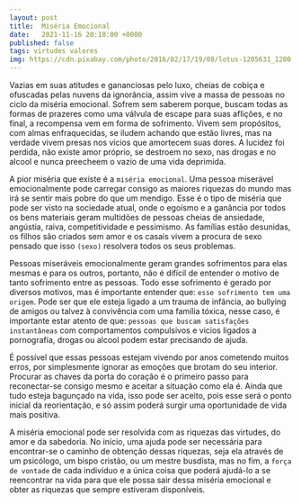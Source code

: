 ```yaml
---
layout: post
title:  Miséria Emocional
date:   2021-11-16 20:18:00 +0000
published: false
tags: virtudes valores
img: https://cdn.pixabay.com/photo/2016/02/17/19/08/lotus-1205631_1280.jpg
---
```


Vazias em suas atitudes e gananciosas pelo luxo, cheias de cobiça e ofuscadas pelas nuvens da ignorância, assim vive a massa de pessoas no ciclo da miséria emocional. Sofrem sem saberem porque, buscam todas as formas de prazeres como uma válvula de escape para suas aflições, e no final, a recompensa vem em forma de sofrimento. Vivem sem propósitos, com almas enfraquecidas, se iludem achando que estão livres, mas na verdade vivem presas nos vícios que amortecem suas dores. A lucidez foi perdida, não existe amor próprio, se destroem no sexo, nas drogas e  no alcool e nunca preecheem o vazio de uma vida deprimida.

A pior miséria que existe é a `miséria emocional`. Uma pessoa miserável emocionalmente pode carregar consigo as maiores riquezas do mundo mas irá se sentir mais pobre do que um mendigo. Esse é o tipo de miséria que pode ser visto na sociedade atual, onde o egoísmo e a ganância por todos os bens materiais geram multidões de pessoas cheias de ansiedade, angústia, raiva, competitividade e pessimismo.  As famílias estão desunidas, os filhos são criados sem amor e os casais vivem a procura de sexo pensado que isso `(sexo)` resolvera todos os seus problemas.

Pessoas miseráveis emocionalmente geram grandes sofrimentos para elas mesmas e para os outros, portanto, não é difícil de entender o motivo de tanto sofrimento entre as pessoas. Todo esse sofrimento é gerado por diversos motivos, mas é importante entender que:  `esse sofrimento tem uma origem`. Pode ser que ele esteja ligado a um trauma de infância, ao bullying de amigos ou talvez à convivência com uma família tóxica, nesse caso, é importante estar atento de que: `pessoas que buscam satisfações instantâneas` com comportamentos compulsivos e vicios ligados a pornografia, drogas ou alcool podem estar precisando de ajuda.

É possível que essas pessoas estejam vivendo por anos cometendo muitos erros, por simplesmente ignorar as emoções que brotam do seu interior. Procurar as chaves da porta do coração é o primeiro passo para reconectar-se consigo mesmo e aceitar a situação como ela é. Ainda que tudo esteja bagunçado na vida, isso pode ser aceito, pois esse será o ponto inicial da reorientação, e só assim poderá surgir uma oportunidade de vida mais positiva.  

A miséria emocional pode ser resolvida com as riquezas das virtudes, do amor e da sabedoria. No início, uma ajuda pode ser necessária para encontrar-se o caminho de obtenção dessas riquezas, seja ela através de um psicólogo, um bispo cristão, ou um mestre busdista, mas no fim, a `força de vontade` de cada indivíduo e a única coisa que poderá ajudá-lo a se reencontrar na vida para que ele possa sair dessa miséria emocional e obter as riquezas que sempre estiveram disponíveis.

